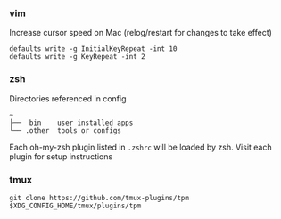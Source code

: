 ### vim
Increase cursor speed on Mac (relog/restart for changes to take effect)
```
defaults write -g InitialKeyRepeat -int 10
defaults write -g KeyRepeat -int 2
```

### zsh

Directories referenced in config
```
~
├──  bin    user installed apps
└── .other  tools or configs
```

Each oh-my-zsh plugin listed in `.zshrc` will be loaded by zsh. Visit each plugin for setup instructions


### tmux

```
git clone https://github.com/tmux-plugins/tpm $XDG_CONFIG_HOME/tmux/plugins/tpm
```
